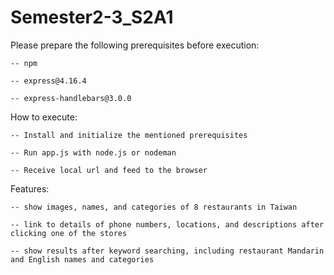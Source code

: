 # Semester2-3_S2A1

Please prepare the following prerequisites before execution:

    -- npm 

    -- express@4.16.4

    -- express-handlebars@3.0.0

How to execute:

    -- Install and initialize the mentioned prerequisites

    -- Run app.js with node.js or nodeman

    -- Receive local url and feed to the browser


Features:

    -- show images, names, and categories of 8 restaurants in Taiwan

    -- link to details of phone numbers, locations, and descriptions after clicking one of the stores

    -- show results after keyword searching, including restaurant Mandarin and English names and categories 


